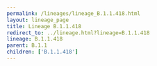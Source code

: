 ```yaml
---
permalink: /lineages/lineage_B.1.1.418.html
layout: lineage_page
title: Lineage B.1.1.418
redirect_to: ../lineage.html?lineage=B.1.1.418
lineage: B.1.1.418
parent: B.1.1
children: ['B.1.1.418']
---
```

